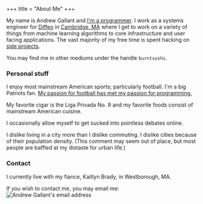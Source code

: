 +++
title = "About Me"
+++

My name is Andrew Gallant and
[I'm a programmer](https://github.com/BurntSushi). I work as a systems
engineer for [Diffeo](http://diffeo.com/) in
[Cambridge, MA](https://www.google.com/maps/place/1+Broadway,+Massachusetts+Institute+of+Technology,+Cambridge,+MA+02142/@42.3628447,-71.083714,17z/data=!3m1!4b1!4m2!3m1!1s0x89e370a5b761c351:0x3ab9187e6e6ffeb9)
where I get to work on a variety of
things from machine learning algorithms to core infrastructure and user facing
applications. The vast majority of my free time is spent hacking on
[side projects](/projects/).

You may find me in other mediums under the handle `burntsushi`.


### Personal stuff

I enjoy most mainstream American sports; particularly football. I'm a big
Patriots fan. [My passion for football has met my passion for
programming.](https://github.com/BurntSushi/nfldb)

My favorite cigar is the Liga Privada No. 9 and my favorite foods consist of
mainstream American cuisine.

I occasionally allow myself to get sucked into pointless debates online.

I dislike living in a city more than I dislike commuting. I dislike cities
because of their population density. (This comment may seem out of place,
but most people are baffled at my distaste for urban life.)


### Contact

I currently live with my fiance, Kaitlyn Brady, in Westborough, MA.

If you wish to contact me, you may email me:
![Andrew Gallant's email address](/images/gmail.png)

